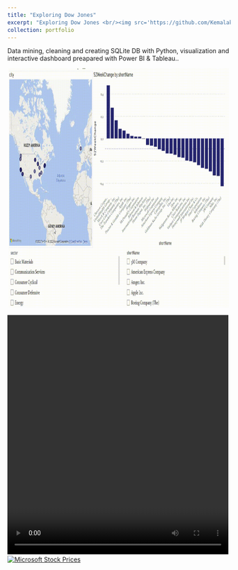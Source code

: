 ```yaml
---
title: "Exploring Dow Jones"
excerpt: "Exploring Dow Jones <br/><img src='https://github.com/Kemalakin/kemalakin.github.io/blob/master/images/dow-jones/dj_pBI.gif?raw=true' width='300'>"
collection: portfolio
---
```


Data mining, cleaning and creating SQLite DB with Python, visualization and interactive dashboard preapared with Power BI & Tableau..


<p align="center">
  <img src="https://github.com/Kemalakin/kemalakin.github.io/blob/master/images/dow-jones/dj_pBI.gif?raw=true" alt="Numbers" width="99%" height="540">
</p>

<video width="99%" height="540">
        <source src="/images/dow-jones/dj_pBI.mp4" type="video/mp4">
</video>

<div class='tableauPlaceholder' id='viz1658937625457' style='position: relative'><noscript><a href='#'><img alt='Microsoft Stock Prices ' src='https:&#47;&#47;public.tableau.com&#47;static&#47;images&#47;MS&#47;MSFTStockPrices&#47;MicrosoftStockPrices&#47;1_rss.png' style='border: none' /></a></noscript><object class='tableauViz'  style='display:none;'><param name='host_url' value='https%3A%2F%2Fpublic.tableau.com%2F' /> <param name='embed_code_version' value='3' /> <param name='site_root' value='' /><param name='name' value='MSFTStockPrices&#47;MicrosoftStockPrices' /><param name='tabs' value='no' /><param name='toolbar' value='yes' /><param name='static_image' value='https:&#47;&#47;public.tableau.com&#47;static&#47;images&#47;MS&#47;MSFTStockPrices&#47;MicrosoftStockPrices&#47;1.png' /> <param name='animate_transition' value='yes' /><param name='display_static_image' value='yes' /><param name='display_spinner' value='yes' /><param name='display_overlay' value='yes' /><param name='display_count' value='yes' /><param name='language' value='en-US' /></object></div>                <script type='text/javascript'>                    var divElement = document.getElementById('viz1658937625457');                    var vizElement = divElement.getElementsByTagName('object')[0];                    vizElement.style.width='100%';vizElement.style.height=(divElement.offsetWidth*0.75)+'px';                    var scriptElement = document.createElement('script');                    scriptElement.src = 'https://public.tableau.com/javascripts/api/viz_v1.js';                    vizElement.parentNode.insertBefore(scriptElement, vizElement);                </script>